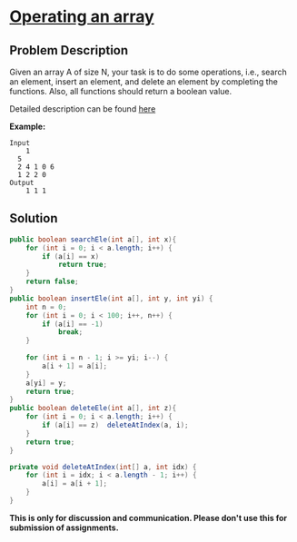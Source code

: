 # [Operating an array][title]

## Problem Description

Given an array A of size N, your task is to do some operations, i.e., search an element, insert an element, and delete an element by completing the functions. Also, all functions should return a boolean value.

Detailed description can be found [here][title]

**Example:**

```
Input
	1
  5
  2 4 1 0 6
  1 2 2 0
Output
	1 1 1
```

## Solution

```java
public boolean searchEle(int a[], int x){
    for (int i = 0; i < a.length; i++) {
        if (a[i] == x)
            return true;
    }
    return false;
}
public boolean insertEle(int a[], int y, int yi) {
    int n = 0;
    for (int i = 0; i < 100; i++, n++) {
        if (a[i] == -1)
            break;
    }
    
    for (int i = n - 1; i >= yi; i--) {
        a[i + 1] = a[i];
    }
    a[yi] = y;
    return true;
}
public boolean deleteEle(int a[], int z){
    for (int i = 0; i < a.length; i++) {
        if (a[i] == z)  deleteAtIndex(a, i);
    }
    return true;
}

private void deleteAtIndex(int[] a, int idx) {
    for (int i = idx; i < a.length - 1; i++) {
        a[i] = a[i + 1];
    }
}
```


**This is only for discussion and communication. Please don't use this for submission of assignments.**

[title]: https://practice.geeksforgeeks.org/problems/operating-an-array/1/